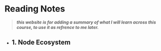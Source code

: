 # Reading Notes
> _**this website is for adding a summary of what I will learn across this course, to use it as refrence to me later.**_
 - ## 1. Node Ecosystem
